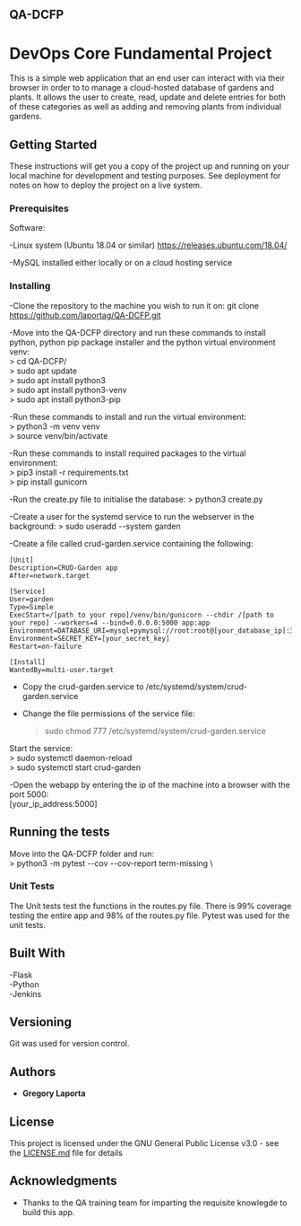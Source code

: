 ## QA-DCFP
# DevOps Core Fundamental Project


This is a simple web application that an end user can interact with via their browser in order to to manage a cloud-hosted database of gardens and plants. It allows the user to create, read, update and delete entries for both of these categories as well as adding and removing plants from individual gardens.

## Getting Started

These instructions will get you a copy of the project up and running on your local machine for development and testing purposes. See deployment for notes on how to deploy the project on a live system.

### Prerequisites

Software:

-Linux system (Ubuntu 18.04 or similar)
    https://releases.ubuntu.com/18.04/

-MySQL installed either locally or on a cloud hosting service



### Installing


-Clone the repository to the machine you wish to run it on:
    git clone https://github.com/laportag/QA-DCFP.git

-Move into the QA-DCFP directory and run these commands to install python, python pip package installer and the python virtual environment venv: \
    > cd QA-DCFP/ \
    > sudo apt update \
    > sudo apt install python3 \
    > sudo apt install python3-venv  \
    > sudo apt install python3-pip 

-Run these commands to install and run the virtual environment: \
    > python3 -m venv venv \
    > source venv/bin/activate 

-Run these commands to install required packages to the virtual environment: \
    > pip3 install -r requirements.txt \
    > pip install gunicorn 

-Run the create.py file to initialise the database:
    > python3 create.py

-Create a user for the systemd service to run the webserver in the background:
    > sudo useradd --system garden

-Create a file called crud-garden.service containing the following:

    [Unit]
    Description=CRUD-Garden app
    After=network.target

    [Service]
    User=garden
    Type=Simple
    ExecStart=/[path to your repo]/venv/bin/gunicorn --chdir /[path to your repo] --workers=4 --bind=0.0.0.0:5000 app:app
    Environment=DATABASE_URI=mysql+pymysql://root:root@[your_database_ip]:3306/[your_database_name]
    Environment=SECRET_KEY=[your_secret_key]
    Restart=on-failure

    [Install]
    WantedBy=multi-user.target

- Copy the crud-garden.service to /etc/systemd/system/crud-garden.service

- Change the file permissions of the service file:
    > sudo chmod 777 /etc/systemd/system/crud-garden.service

Start the service: \
    > sudo systemctl daemon-reload \
    > sudo systemctl start crud-garden 

-Open the webapp by entering the ip of the machine into a browser with the port 5000:  \
    [your_ip_address:5000] 


## Running the tests

Move into the QA-DCFP folder and run: \
    > python3 -m pytest --cov --cov-report term-missing \

### Unit Tests 

The Unit tests test the functions in the routes.py file. There is 99% coverage testing the entire app and 98% of the routes.py file. Pytest was used for the unit tests.


## Built With

-Flask \
-Python \
-Jenkins 

## Versioning

Git was used for version control.

## Authors

* **Gregory Laporta** 

## License

This project is licensed under the GNU General Public License v3.0 - see the [LICENSE.md](LICENSE.md) file for details 

## Acknowledgments

* Thanks to the QA training team for imparting the requisite knowlegde to build this app.
